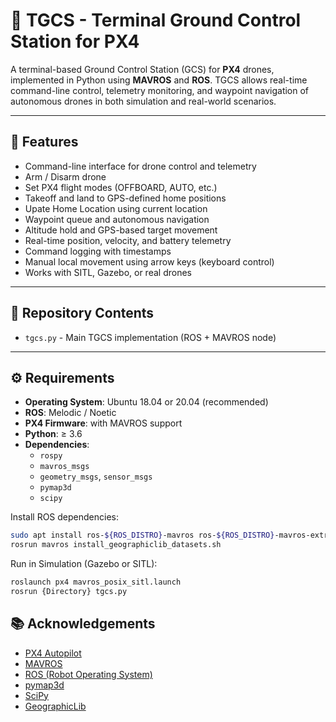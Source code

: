 # 🛫 TGCS - Terminal Ground Control Station for PX4

A terminal-based Ground Control Station (GCS) for **PX4** drones, implemented in Python using **MAVROS** and **ROS**. TGCS allows real-time command-line control, telemetry monitoring, and waypoint navigation of autonomous drones in both simulation and real-world scenarios.

---

## 🚀 Features

- Command-line interface for drone control and telemetry
- Arm / Disarm drone
- Set PX4 flight modes (OFFBOARD, AUTO, etc.)
- Takeoff and land to GPS-defined home positions
- Upate Home Location using current location 
- Waypoint queue and autonomous navigation
- Altitude hold and GPS-based target movement
- Real-time position, velocity, and battery telemetry
- Command logging with timestamps
- Manual local movement using arrow keys (keyboard control)
- Works with SITL, Gazebo, or real drones

---

## 📁 Repository Contents

- `tgcs.py` - Main TGCS implementation (ROS + MAVROS node)
---

## ⚙️ Requirements

- **Operating System**: Ubuntu 18.04 or 20.04 (recommended)
- **ROS**: Melodic / Noetic
- **PX4 Firmware**: with MAVROS support
- **Python**: ≥ 3.6
- **Dependencies**:
  - `rospy`
  - `mavros_msgs`
  - `geometry_msgs`, `sensor_msgs`
  - `pymap3d`
  - `scipy`


Install ROS dependencies:
```bash
sudo apt install ros-${ROS_DISTRO}-mavros ros-${ROS_DISTRO}-mavros-extras
rosrun mavros install_geographiclib_datasets.sh
```

Run in Simulation (Gazebo or SITL):
```bash
roslaunch px4 mavros_posix_sitl.launch
rosrun {Directory} tgcs.py
```

## 📚 Acknowledgements

- [PX4 Autopilot](https://px4.io)
- [MAVROS](http://wiki.ros.org/mavros)
- [ROS (Robot Operating System)](https://www.ros.org/)
- [pymap3d](https://github.com/geospace-code/pymap3d)
- [SciPy](https://scipy.org/)
- [GeographicLib](https://geographiclib.sourceforge.io/)
